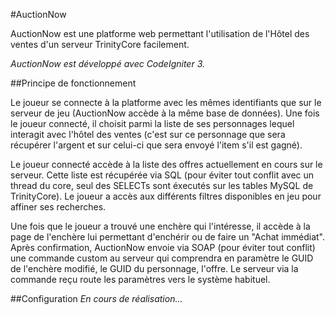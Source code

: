 #AuctionNow

AuctionNow est une platforme web permettant l'utilisation de l'Hôtel des ventes d'un serveur TrinityCore facilement.

*AuctionNow est développé avec CodeIgniter 3.*

##Principe de fonctionnement

Le joueur se connecte à la platforme avec les mêmes identifiants que sur le serveur de jeu (AuctionNow accède à la même base de données). Une fois le joueur connecté, il choisit parmi la liste de ses personnages lequel interagit avec l'hôtel des ventes (c'est sur ce personnage que sera récupérer l'argent et sur celui-ci que sera envoyé l'item s'il est gagné).

Le joueur connecté accède à la liste des offres actuellement en cours sur le serveur. Cette liste est récupérée via SQL (pour éviter tout conflit avec un thread du core, seul des SELECTs sont éxecutés sur les tables MySQL de TrinityCore). Le joueur a accès aux différents filtres disponibles en jeu pour affiner ses recherches. 

Une fois que le joueur a trouvé une enchère qui l'intéresse, il accède à la page de l'enchère lui permettant d'enchérir ou de faire un "Achat immédiat". Après confirmation, AuctionNow envoie via SOAP (pour éviter tout conflit) une commande custom au serveur qui comprendra en paramètre le GUID de l'enchère modifié, le GUID du personnage, l'offre. Le serveur via la commande reçu route les paramètres vers le système habituel.

##Configuration
*En cours de réalisation...*